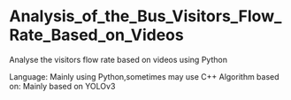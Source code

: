 # Analysis_of_the_Bus_Visitors_Flow_Rate_Based_on_Videos
Analyse the visitors flow rate based on videos using Python


Language: Mainly using Python,sometimes may use C++
Algorithm based on: Mainly based on YOLOv3

